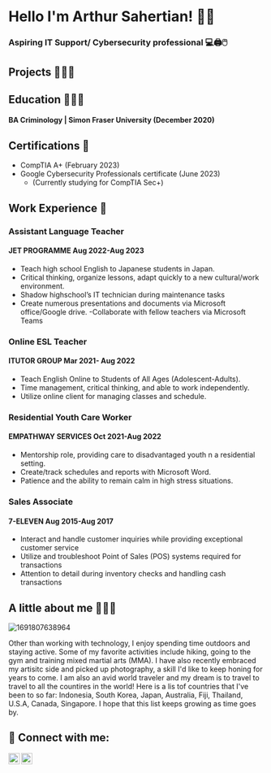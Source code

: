   
<h1> Hello I'm Arthur Sahertian! 👋🏽

   ### Aspiring IT Support/ Cybersecurity professional 💻🖨️🖱️

   ## Projects 👨🏽‍💻

  ##  Education 👨🏼‍🎓
#### BA Criminology | Simon Fraser University (December 2020)

## Certifications 📜
  - CompTIA A+ (February 2023)
  - Google Cybersecurity Professionals certificate (June 2023)
      - (Currently studying for CompTIA Sec+)
## Work Experience 💼
### Assistant Language Teacher
  #### JET PROGRAMME Aug 2022-Aug 2023 			
- Teach high school English to Japanese students in Japan.
-  Critical thinking, organize lessons, adapt quickly to a new cultural/work environment.
- Shadow highschool’s IT technician during maintenance tasks
- Create numerous presentations and documents via Microsoft office/Google drive.		-Collaborate with fellow teachers via Microsoft Teams

### Online ESL Teacher
  #### ITUTOR GROUP Mar 2021- Aug 2022
- Teach English Online to Students of All Ages (Adolescent-Adults).
- Time management, critical thinking, and able to work independently.
- Utilize online client for managing classes and schedule.

### Residential Youth Care Worker
  #### EMPATHWAY SERVICES Oct 2021-Aug 2022 
- Mentorship role, providing care to disadvantaged youth n a residential setting.
- Create/track schedules and reports with Microsoft Word.
-  Patience and the ability to remain calm in high stress situations.

### Sales Associate
  #### 	7-ELEVEN Aug 2015-Aug 2017
- Interact and handle customer inquiries while providing exceptional customer service
-  Utilize and troubleshoot Point of Sales (POS) systems required for transactions
-  Attention to detail during inventory checks and handling cash transactions

## A little about me 🙋🏽‍♂️

![1691807638964](https://github.com/agentstar01/IT-Portfolio/assets/133976441/1b7a4983-a5dd-49d5-b36a-85898a5e7de0) 

Other than working with technology, I enjoy spending time outdoors and staying active. Some of my favorite activities include hiking, going to the gym and training mixed martial arts (MMA). I have also recently embraced my artisitc side and picked up photography, a skill I'd like to keep honing for years to come. I am also an avid world traveler and my dream is to travel to travel to all the countires in the world! Here is a lis tof countries that I've been to so far: Indonesia, South Korea, Japan, Australia, Fiji, Thailand, U.S.A, Canada, Singapore. I hope that this list keeps growing as time goes by.


<h2> 🤳 Connect with me:</h2>

[<img align="left" alt="JoshMadakor | LinkedIn" width="22px" src="https://cdn.jsdelivr.net/npm/simple-icons@v3/icons/linkedin.svg" />][linkedin]
[<img align="left" alt="JoshMadakor | Instagram" width="22px" src="https://cdn.jsdelivr.net/npm/simple-icons@v3/icons/instagram.svg" />][instagram]

[instagram]: https://www.instagram.com/chef_boy_arty/
[linkedin]: https://www.linkedin.com/in/arthur-sahertian-29301799

